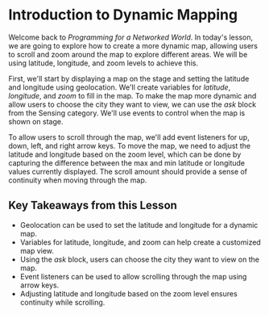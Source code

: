 # Introduction to Dynamic Mapping

Welcome back to _Programming for a Networked World_. In today's lesson, we are going to explore how to create a more dynamic map, allowing users to scroll and zoom around the map to explore different areas. We will be using latitude, longitude, and zoom levels to achieve this.

First, we'll start by displaying a map on the stage and setting the latitude and longitude using geolocation. We'll create variables for _latitude_, _longitude_, and _zoom_ to fill in the map. To make the map more dynamic and allow users to choose the city they want to view, we can use the _ask_ block from the Sensing category. We'll use events to control when the map is shown on stage.

To allow users to scroll through the map, we'll add event listeners for up, down, left, and right arrow keys. To move the map, we need to adjust the latitude and longitude based on the zoom level, which can be done by capturing the difference between the max and min latitude or longitude values currently displayed. The scroll amount should provide a sense of continuity when moving through the map.

## Key Takeaways from this Lesson

- Geolocation can be used to set the latitude and longitude for a dynamic map.
- Variables for latitude, longitude, and zoom can help create a customized map view.
- Using the _ask_ block, users can choose the city they want to view on the map.
- Event listeners can be used to allow scrolling through the map using arrow keys.
- Adjusting latitude and longitude based on the zoom level ensures continuity while scrolling.
